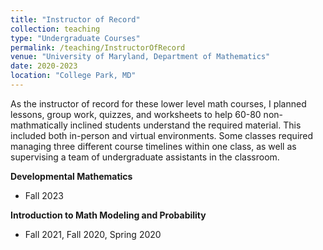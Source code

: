 ```yaml
---
title: "Instructor of Record"
collection: teaching
type: "Undergraduate Courses"
permalink: /teaching/InstructorOfRecord
venue: "University of Maryland, Department of Mathematics"
date: 2020-2023
location: "College Park, MD"
---
```


As the instructor of record for these lower level math courses, I planned lessons, group work, quizzes, and worksheets to help 60-80 non-mathmatically inclined students understand the required material. This included both in-person and virtual environments. Some classes required managing three different course timelines within one class, as well as supervising a team of undergraduate assistants in the classroom.

__Developmental Mathematics__
* Fall 2023

__Introduction to Math Modeling and Probability__
* Fall 2021, Fall 2020, Spring 2020
